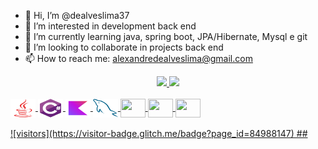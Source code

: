 - 👋 Hi, I’m @dealveslima37
- 👀 I’m interested in development back end
- 🌱 I’m currently learning java, spring boot, JPA/Hibernate, Mysql e git
- 💞️ I’m looking to collaborate in projects back end
- 📫 How to reach me: alexandredealveslima@gmail.com

<!---
dealveslima37/dealveslima37 is a ✨ special ✨ repository because its `README.md` (this file) appears on your GitHub profile.
You can click the Preview link to take a look at your changes.
--->
<div align="center">
  <a href="https://github.com/dealveslima37">
  <img height="180em" src="https://github-readme-stats.vercel.app/api?username=dealveslima37&show_icons=true&theme=dracula&include_all_commits=true&count_private=true"/>
  <img height="180em" src="https://github-readme-stats.vercel.app/api/top-langs/?username=dealveslima37&layout=compact&langs_count=7&theme=dracula"/>
</div>

<div style="display: inline_block"><br>
  <img align="center" alt="" height="30" width="40" src="https://raw.githubusercontent.com/devicons/devicon/master/icons/java/java-plain.svg">
  <img align="center" alt="" height="30" width="40" src="https://raw.githubusercontent.com/devicons/devicon/master/icons/csharp/csharp-original.svg">
  <img align="center" alt="" height="30" width="40" src="https://raw.githubusercontent.com/devicons/devicon/master/icons/kotlin/kotlin-original.svg">
  <img align="center" alt="" height="30" width="40" src="https://raw.githubusercontent.com/devicons/devicon/master/icons/mysql/mysql-plain.svg">
  <img align="center" alt="" height="30" width="40" src="https://cdn.jsdelivr.net/gh/devicons/devicon/icons/spring/spring-original.svg">
  <img align="center" alt="" height="30" width="40" src="https://cdn.jsdelivr.net/gh/devicons/devicon/icons/git/git-original.svg">
  <img align="center" alt="" height="30" width="40" src="https://cdn.jsdelivr.net/gh/devicons/devicon/icons/docker/docker-original.svg">
</div>
<br>
![visitors](https://visitor-badge.glitch.me/badge?page_id=84988147)
##
